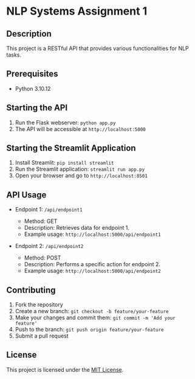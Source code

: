 # NLP Systems Assignment 1

## Description
This project is a RESTful API that provides various functionalities for NLP tasks.

## Prerequisites
- Python 3.10.12

## Starting the API
1. Run the Flask webserver: `python app.py`
2. The API will be accessible at `http://localhost:5000`

## Starting the Streamlit Application
1. Install Streamlit: `pip install streamlit`
2. Run the Streamlit application: `streamlit run app.py`
3. Open your browser and go to `http://localhost:8501`

## API Usage
- Endpoint 1: `/api/endpoint1`
  - Method: GET
  - Description: Retrieves data for endpoint 1.
  - Example usage: `http://localhost:5000/api/endpoint1`

- Endpoint 2: `/api/endpoint2`
  - Method: POST
  - Description: Performs a specific action for endpoint 2.
  - Example usage: `http://localhost:5000/api/endpoint2`

## Contributing
1. Fork the repository
2. Create a new branch: `git checkout -b feature/your-feature`
3. Make your changes and commit them: `git commit -m 'Add your feature'`
4. Push to the branch: `git push origin feature/your-feature`
5. Submit a pull request

## License
This project is licensed under the [MIT License](LICENSE).

